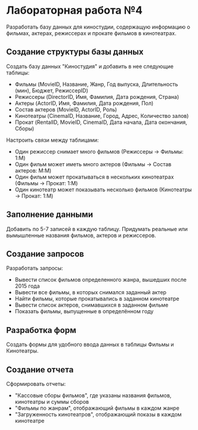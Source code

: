 # Лабораторная работа №4

Разработать базу данных для киностудии, содержащую информацию о фильмах, актерах, режиссерах и прокате фильмов в кинотеатрах.

## Создание структуры базы данных

Создать базу данных "Киностудия" и добавить в нее следующие таблицы:

- Фильмы (MovieID, Название, Жанр, Год выпуска, Длительность (мин), Бюджет, РежиссерID)
- Режиссеры (DirectorID, Имя, Фамилия, Дата рождения, Страна)
- Актеры (ActorID, Имя, Фамилия, Дата рождения, Пол)
- Состав актеров (MovieID, ActorID, Роль)
- Кинотеатры (CinemaID, Название, Город, Адрес, Количество залов)
- Прокат (RentalID, MovieID, CinemaID, Дата начала, Дата окончания, Сборы)

Настроить связи между таблицами:

- Один режиссер снимает много фильмов (Режиссеры → Фильмы: 1:M)
- Один фильм может иметь много актеров (Фильмы → Состав актеров: M:M)
- Один фильм может прокатываться в нескольких кинотеатрах (Фильмы → Прокат: 1:M)
- Один кинотеатр может показывать несколько фильмов (Кинотеатры → Прокат: 1:M)

## Заполнение данными

Добавить по 5-7 записей в каждую таблицу. Придумать реальные или вымышленные названия фильмов, актеров и режиссеров.

## Создание запросов

Разработать запросы:

- Вывести список фильмов определенного жанра, вышедших после 2015 года
- Вывести все фильмы, в которых снимался заданный актер
- Найти фильмы, которые прокатывались в заданном кинотеатре
- Вывести список актеров, снимавшихся в заданном фильме
- Показать фильмы, выпущенные в определённом году

## Разработка форм

Создать формы для удобного ввода данных в таблицы Фильмы и Кинотеатры.

## Создание отчета

Сформировать отчеты:

- "Кассовые сборы фильмов", где указаны названия фильмов, кинотеатры и суммы сборов
- "Фильмы по жанрам", отображающий фильмы в каждом жанре
- "Загруженность кинотеатров", отображающий показы в каждом кинотеатре
